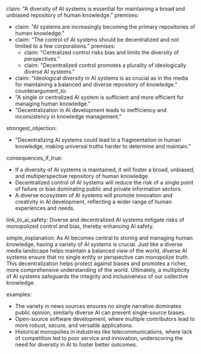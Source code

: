 claim: "A diversity of AI systems is essential for maintaining a broad and unbiased repository of human knowledge."
premises:
  - claim: "AI systems are increasingly becoming the primary repositories of human knowledge."
  - claim: "The control of AI systems should be decentralized and not limited to a few corporations."
    premises:
      - claim: "Centralized control risks bias and limits the diversity of perspectives."
      - claim: "Decentralized control promotes a plurality of ideologically diverse AI systems."
  - claim: "Ideological diversity in AI systems is as crucial as in the media for maintaining a balanced and diverse repository of knowledge."
counterargument_to:
  - "A single or centralized AI system is sufficient and more efficient for managing human knowledge."
  - "Decentralization in AI development leads to inefficiency and inconsistency in knowledge management."

strongest_objection:
  - "Decentralizing AI systems could lead to a fragmentation in human knowledge, making universal truths harder to determine and maintain."

consequences_if_true:
  - If a diversity of AI systems is maintained, it will foster a broad, unbiased, and multiperspective repository of human knowledge.
  - Decentralized control of AI systems will reduce the risk of a single point of failure or bias dominating public and private information sectors.
  - A diverse ecosystem of AI systems will promote innovation and creativity in AI development, reflecting a wider range of human experiences and needs.

link_to_ai_safety:
  Diverse and decentralized AI systems mitigate risks of monopolized control and bias, thereby enhancing AI safety.

simple_explanation:
  As AI becomes central to storing and managing human knowledge, having a variety of AI systems is crucial. Just like a diverse media landscape helps maintain a balanced view of the world, diverse AI systems ensure that no single entity or perspective can monopolize truth. This decentralization helps protect against biases and promotes a richer, more comprehensive understanding of the world. Ultimately, a multiplicity of AI systems safeguards the integrity and inclusiveness of our collective knowledge.

examples:
  - The variety in news sources ensures no single narrative dominates public opinion, similarly diverse AI can prevent single-source biases.
  - Open-source software development, where multiple contributors lead to more robust, secure, and versatile applications.
  - Historical monopolies in industries like telecommunications, where lack of competition led to poor service and innovation, underscoring the need for diversity in AI to foster better outcomes.